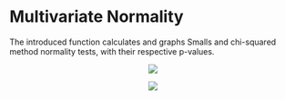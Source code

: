 # Multivariate Normality
The introduced function calculates and graphs Smalls and chi-squared method normality tests, with their respective p-values.
<p align="center">
  <img src="https://user-images.githubusercontent.com/35879739/64434128-e86e0000-d08d-11e9-822e-5709ed93ee6f.png)">
</p>

<p align="center">
  <img src="https://user-images.githubusercontent.com/35879739/64434133-ea37c380-d08d-11e9-9353-4d31585fdc86.png">
</p>

